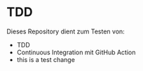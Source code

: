 # TDD

Dieses Repository dient zum Testen von:
- TDD
- Continuous Integration mit GitHub Action
- this is a test change
